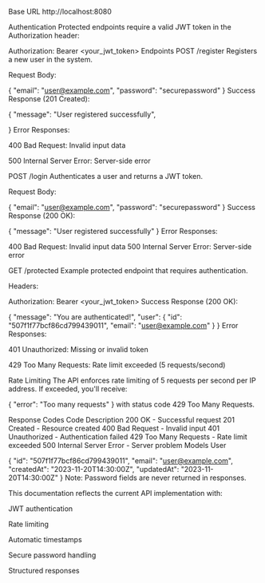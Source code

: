 Base URL
http://localhost:8080

Authentication
Protected endpoints require a valid JWT token in the Authorization header:


Authorization: Bearer <your_jwt_token>
Endpoints
POST /register
Registers a new user in the system.

Request Body:


{
  "email": "user@example.com",
  "password": "securepassword"
}
Success Response (201 Created):


{
  "message": "User registered successfully",

}
Error Responses:

400 Bad Request: Invalid input data

500 Internal Server Error: Server-side error

POST /login
Authenticates a user and returns a JWT token.

Request Body:


{
  "email": "user@example.com",
  "password": "securepassword"
}
Success Response (200 OK):

{
  "message": "User registered successfully"
}
Error Responses:

400 Bad Request: Invalid input data
500 Internal Server Error: Server-side error

GET /protected
Example protected endpoint that requires authentication.

Headers:



Authorization: Bearer <your_jwt_token>
Success Response (200 OK):


{
  "message": "You are authenticated!",
  "user": {
    "id": "507f1f77bcf86cd799439011",
    "email": "user@example.com"
  }
}
Error Responses:

401 Unauthorized: Missing or invalid token

429 Too Many Requests: Rate limit exceeded (5 requests/second)

Rate Limiting
The API enforces rate limiting of 5 requests per second per IP address. If exceeded, you'll receive:


{
  "error": "Too many requests"
}
with status code 429 Too Many Requests.

Response Codes
Code	Description
200	OK - Successful request
201	Created - Resource created
400	Bad Request - Invalid input
401	Unauthorized - Authentication failed
429	Too Many Requests - Rate limit exceeded
500	Internal Server Error - Server problem
Models
User


{
  "id": "507f1f77bcf86cd799439011",
  "email": "user@example.com",
  "createdAt": "2023-11-20T14:30:00Z",
  "updatedAt": "2023-11-20T14:30:00Z"
}
Note: Password fields are never returned in responses.

This documentation reflects the current API implementation with:

JWT authentication

Rate limiting

Automatic timestamps

Secure password handling

Structured responses